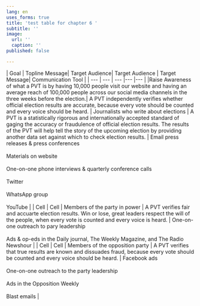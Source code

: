 ```yaml
---
lang: en
uses_forms: true
title: 'test table for chapter 6 '
subtitle: ''
image:
  url: ''
  caption: ''
published: false

---
```

| Goal | Topline Message| Target Audience| Target Audience | Target Message| Communication Tool |
| --- | --- | --- |--- |--- |
|Raise Awareness of what a PVT is by having 10,000 people visit our website and having an average reach of 100,000 people across our social media channels in the three weeks before the election.| A PVT independently verifies whether official election results are accurate, because every vote should be counted and every voice should be heard. | Journalists who write about elections | A PVT is a statistically rigorous and internationally accepted standard of gaging the accuracy or fraudulence of official election results. The results of the PVT will help tell the story of the upcoming election by providing another data set against which to check election results. | Email press releases & press conferences <br></br> Materials on website <br></br> One-on-one phone interviews & quarterly conference calls <br></br> Twitter <br></br>WhatsApp group <br></br> YouTube |
| Cell | Cell | Members of the party in power | A PVT verifies fair and accuarte election results. Win or lose, great leaders respect the will of the people, when every vote is counted and every voice is heard. | One-on-one outreach to pary leadership <br></br> Ads & op-eds in the Daily journal, The Weekly Magazine, and The Radio Newshour |
| Cell | Cell | Members of the opposition party | A PVT verifies that true results are known and dissuades fraud, because every vote should be counted and every voice should be heard. | Facebook ads <br></br> One-on-one outreach to the party leadership <br></br> Ads in the Opposition Weekly <br></br> Blast emails |